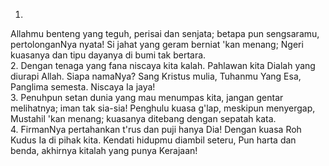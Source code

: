 1.
Allahmu benteng yang teguh, perisai dan senjata;
betapa pun sengsaramu, pertolonganNya nyata!
Si jahat yang geram berniat 'kan menang;
Ngeri kuasanya dan tipu dayanya di bumi tak bertara.
<br>
2.
Dengan tenaga yang fana niscaya kita kalah.
Pahlawan kita Dialah yang diurapi Allah.
Siapa namaNya? Sang Kristus mulia, Tuhanmu Yang Esa,
Panglima semesta. Niscaya Ia jaya!
<br>
3.
Penuhpun setan dunia yang mau menumpas kita,
jangan gentar melihatnya; iman tak sia-sia!
Penghulu kuasa g'lap, meskipun menyergap,
Mustahil 'kan menang; kuasanya ditebang dengan sepatah kata.
<br>
4.
FirmanNya pertahankan t'rus dan puji hanya Dia!
Dengan kuasa Roh Kudus Ia di pihak kita.
Kendati hidupmu diambil seteru,
Pun harta dan benda, akhirnya kitalah yang punya Kerajaan!
